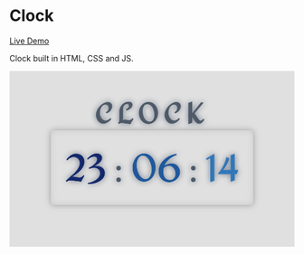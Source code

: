 # Clock

[Live Demo](https://fergv.com/clock/)

Clock built in HTML, CSS and JS.

![Demo image](./img/demo.png "Demo image")

